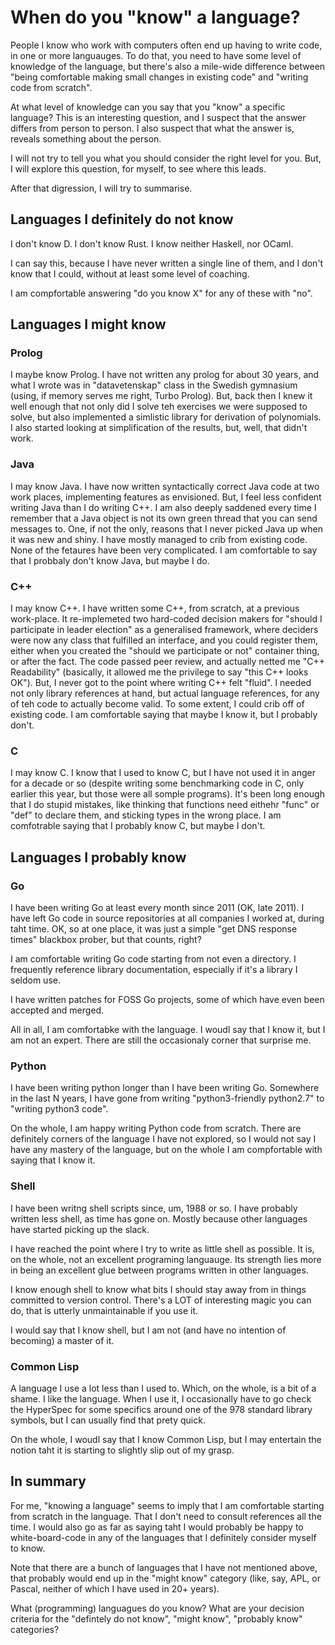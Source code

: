 # When do you "know" a language?

People I know who work with computers often end up having to write
code, in one or more languauges. To do that, you need to have some
level of knowledge of the language, but there's also a mile-wide
difference between "being comfortable making small changes in existing
code" and "writing code from scratch".

At what level of knowledge can you say that you "know" a specific
language? This is an interesting question, and I suspect that the
answer differs from person to person. I also suspect that what the
answer is, reveals something about the person.

I will not try to tell you what you should consider the right level
for you. But, I will explore this question, for myself, to see where
this leads.

After that digression, I will try to summarise.

## Languages I definitely do not know

I don't know D. I don't know Rust. I know neither Haskell, nor OCaml.

I can say this, because I have never written a single line of them,
and I don't know that I could, without at least some level of
coaching.

I am compfortable answering "do you know X" for any of these with
"no".

## Languages I might know

### Prolog
I maybe know Prolog. I have not written any prolog for about 30 years,
and what I wrote was in "datavetenskap" class in the Swedish gymnasium
(using, if memory serves me right, Turbo Prolog). But, back then I
knew it well enough that not only did I solve teh exercises we were
supposed to solve, but also implemented a simlistic library for
derivation of polynomials. I also started looking at simplification of
the results, but, well, that didn't work.

### Java
I may know Java. I have now written syntactically correct Java code at
two work places, implementing features as envisioned. But, I feel less
confident writing Java than I do writing C++. I am also deeply
saddened every time I remember that a Java object is not its own green
thread that you can send messages to. One, if not the only, reasons
that I never picked Java up when it was new and shiny. I have mostly
managed to crib from existing code. None of the fetaures have been
very complicated. I am comfortable to say that I probbaly don't know
Java, but maybe I do.

### C++
I may know C++. I have written some C++, from scratch, at a previous
work-place. It re-implemeted two hard-coded decision makers for
"should I participate in leader election" as a generalised framework,
where deciders were now any class that fulfilled an interface, and you
could register them, either when you created the "should we
participate or not" container thing, or after the fact. The code
passed peer review, and actually netted me "C++ Readability"
(basically, it allowed me the privilege to say "this C++ looks
OK"). But, I never got to the point where writing C++ felt "fluid". I
needed not only library references at hand, but actual language
references, for any of teh code to actually become valid. To some
extent, I could crib off of existing code. I am comfortable saying
that maybe I know it, but I probably don't.

### C
I may know C. I know that I used to know C, but I have not used it in
anger for a decade or so (despite writing some benchmarking code in C,
only earlier this year, but those were all somple programs). It's been
long enough that I do stupid mistakes, like thinking that functions
need eithehr "func" or "def" to declare them, and sticking types in
the wrong place. I am comfotrable saying that I probably know C, but
maybe I don't.

## Languages I probably know

### Go

I have been writing Go at least every month since 2011 (OK, late
2011). I have left Go code in source repositories at all companies I
worked at, during taht time. OK, so at one place, it was just a simple
"get DNS response times" blackbox prober, but that counts, right?

I am comfortable writing Go code starting from not even a directory. I
frequently reference library documentation, especially if it's a
library I seldom use.

I have written patches for FOSS Go projects, some of which have even
been accepted and merged.

All in all, I am comfortabke with the language. I woudl say that I
know it, but I am not an expert. There are still the occasionaly
corner that surprise me.

### Python

I have been writing python longer than I have been writing
Go. Somewhere in the last N years, I have gone from writing
"python3-friendly python2.7" to "writing python3 code".

On the whole, I am happy writing Python code from scratch. There are
definitely corners of the language I have not explored, so I would not
say I have any mastery of the language, but on the whole I am
compfortable with saying that I know it.

### Shell

I have been writng shell scripts since, um, 1988 or so. I have
probably written less shell, as time has gone on. Mostly because other
languages have started picking up the slack.

I have reached the point where I try to write as little shell as
possible. It is, on the whole, not an excellent programing
languauge. Its strength lies more in being an excellent glue between
programs written in other languages.

I know enough shell to know what bits I should stay away from in
things committed to version control. There's a LOT of interesting
magic you can do, that is utterly unmaintainable if you use it.

I would say that I know shell, but I am not (and have no intention of
becoming) a master of it.

### Common Lisp

A language I use a lot less than I used to. Which, on the whole, is a
bit of a shame. I like the language. When I use it, I occasionally
have to go check the HyperSpec for some specifics around one of the
978 standard library symbols, but I can usually find that prety quick.

On the whole, I woudl say that I know Common Lisp, but I may entertain
the notion taht it is starting to slightly slip out of my grasp.

## In summary

For me, "knowing a language" seems to imply that I am comfortable
starting from scratch in the language. That I don't need to consult
references all the time. I would also go as far as saying taht I would
probably be happy to white-board-code in any of the languages that I
definitely consider myself to know.

Note that there are a bunch of languages that I have not mentioned
above, that probably would end up in the "might know" category (like,
say, APL, or Pascal, neither of which I have used in 20+ years).

What (programming) languagues do you know? What are your decision
criteria for the "defintely do not know", "might know", "probably
know" categories?
